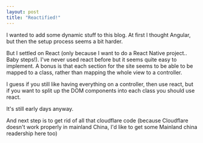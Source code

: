 ```yaml
---
layout: post
title: "Reactified!"
---
```


I wanted to add some dynamic stuff to this blog. At first I thought Angular, but then the setup process seems a bit harder.

But I settled on React (only because I want to do a React Native project.. Baby steps!). I've never used react before but it seems quite easy to implement. A bonus is that each section for the site seems to be able to be mapped to a class, rather than mapping the whole view to a controller.

I guess if you still like having everything on a controller, then use react, but if you want to split up the DOM components into each class you should use react.

It's still early days anyway.

And next step is to get rid of all that cloudflare code (because Cloudflare doesn't work properly in mainland China, I'd like to get some Mainland china readership here too)
